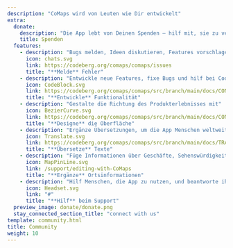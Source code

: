 ```yaml
---
description: "CoMaps wird von Leuten wie Dir entwickelt"
extra:
  donate:
    description: "Die App lebt von Deinen Spenden – hilf mit, sie zu verbessern"
    title: Spenden
  features:
    - description: "Bugs melden, Ideen diskutieren, Features vorschlagen"
      icon: chats.svg
      link: https://codeberg.org/comaps/comaps/issues
      title: "**Melde** Fehler"
    - description: "Entwickle neue Features, fixe Bugs und hilf bei Code Reviews"
      icon: CodeBlock.svg
      link: https://codeberg.org/comaps/comaps/src/branch/main/docs/CONTRIBUTING.md
      title: "**Entwickle** Funktionalität"
    - description: "Gestalte die Richtung des Produkterlebnisses mit"
      icon: BezierCurve.svg
      link: https://codeberg.org/comaps/comaps/src/branch/main/docs/CONTRIBUTING.md
      title: "**Designe** die Oberfläche"
    - description: "Ergänze Übersetzungen, um die App Menschen weltweit zugänglich zu machen"
      icon: Translate.svg
      link: https://codeberg.org/comaps/comaps/src/branch/main/docs/TRANSLATIONS.md
      title: "**Übersetze** Texte"
    - description: "Füge Informationen über Geschäfte, Sehenswürdigkeiten, Wanderwege und öffentliche Verkehrsmittel zu OpenStreetMap hinzu"
      icon: MapPinLine.svg
      link: /support/editing-with-CoMaps
      title: "**Ergänze** Ortsinformationen"
    - description: "Hilf Menschen, die App zu nutzen, und beantworte ihre Fragen"
      icon: Headset.svg
      link: "#"
      title: "**Hilf** beim Support"
  preview_image: donate/donate.png
  stay_connected_section_title: "connect with us"
template: community.html
title: Community
weight: 10
---
```

